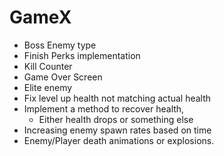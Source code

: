 # GameX

* Boss Enemy type
* Finish Perks implementation
* Kill Counter
* Game Over Screen
* Elite enemy 
* Fix level up health not matching actual health
* Implement a method to recover health, 
	* Either health drops or something else
* Increasing enemy spawn rates based on time	
* Enemy/Player death animations or explosions. 
